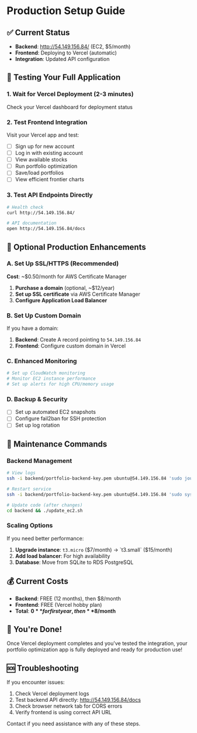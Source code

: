 # Production Setup Guide

## ✅ Current Status
- **Backend**: http://54.149.156.84/ (EC2, $5/month)
- **Frontend**: Deploying to Vercel (automatic)
- **Integration**: Updated API configuration

## 🧪 Testing Your Full Application

### 1. Wait for Vercel Deployment (2-3 minutes)
Check your Vercel dashboard for deployment status

### 2. Test Frontend Integration
Visit your Vercel app and test:
- [ ] Sign up for new account
- [ ] Log in with existing account
- [ ] View available stocks
- [ ] Run portfolio optimization
- [ ] Save/load portfolios
- [ ] View efficient frontier charts

### 3. Test API Endpoints Directly
```bash
# Health check
curl http://54.149.156.84/

# API documentation
open http://54.149.156.84/docs
```

## 🚀 Optional Production Enhancements

### A. Set Up SSL/HTTPS (Recommended)
**Cost**: ~$0.50/month for AWS Certificate Manager

1. **Purchase a domain** (optional, ~$12/year)
2. **Set up SSL certificate** via AWS Certificate Manager
3. **Configure Application Load Balancer**

### B. Set Up Custom Domain
If you have a domain:
1. **Backend**: Create A record pointing to `54.149.156.84`
2. **Frontend**: Configure custom domain in Vercel

### C. Enhanced Monitoring
```bash
# Set up CloudWatch monitoring
# Monitor EC2 instance performance
# Set up alerts for high CPU/memory usage
```

### D. Backup & Security
- [ ] Set up automated EC2 snapshots
- [ ] Configure fail2ban for SSH protection
- [ ] Set up log rotation

## 🔧 Maintenance Commands

### Backend Management
```bash
# View logs
ssh -i backend/portfolio-backend-key.pem ubuntu@54.149.156.84 'sudo journalctl -u portfolio-backend -f'

# Restart service
ssh -i backend/portfolio-backend-key.pem ubuntu@54.149.156.84 'sudo systemctl restart portfolio-backend'

# Update code (after changes)
cd backend && ./update_ec2.sh
```

### Scaling Options
If you need better performance:
1. **Upgrade instance**: `t3.micro` ($7/month) → `t3.small` ($15/month)
2. **Add load balancer**: For high availability
3. **Database**: Move from SQLite to RDS PostgreSQL

## 💰 Current Costs
- **Backend**: FREE (12 months), then $8/month
- **Frontend**: FREE (Vercel hobby plan)
- **Total**: **$0** for first year, then **$8/month**

## 🎉 You're Done!
Once Vercel deployment completes and you've tested the integration, your portfolio optimization app is fully deployed and ready for production use!

## 🆘 Troubleshooting
If you encounter issues:
1. Check Vercel deployment logs
2. Test backend API directly: http://54.149.156.84/docs
3. Check browser network tab for CORS errors
4. Verify frontend is using correct API URL

Contact if you need assistance with any of these steps. 